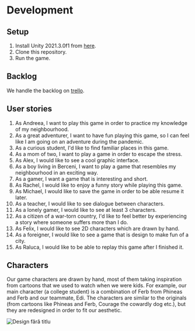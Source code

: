 # Development

## Setup

1. Install Unity 2021.3.0f1 from [here](https://unity3d.com/get-unity/download/archive).
2. Clone this repository.
3. Run the game.

## Backlog

We handle the backlog on [trello](https://trello.com/invite/b/45cBsNcS/8a0ffe9cc4ccedbfbce511ed3953734a/escape-berceni).

## User stories

1. As Andreea, I want to play this game in order to practice my knowledge of my neighbourhood.
2. As a great adventurer, I want to have fun playing this game, so I can feel like I am going on an adventure during the pandemic.
3. As a curious student, I'd like to find familiar places in this game.
4. As a mom of two, I want to play a game in order to escape the stress.
5. As Alex, I would like to see a cool graphic interface.
6. As a boy living in Berceni, I want to play a game that resembles my neighbourhood in an exciting way.
7. As a gamer, I want a game that is interesting and short.
8. As Rachel, I would like to enjoy a funny story while playing this game.
9. As Michael, I would like to save the game in order to be able resume it later.
10. As a teacher, I would like to see dialogue between characters.
11. As a lonely gamer, I would like to see at least 3 characters.
12. As a citizen of a war-torn country, I'd like to feel better by experiencing a story where someone suffers more than I do.
13. As Felix, I would like to see 2D characters which are drawn by hand.
14. As a foreigner, I would like to see a game that is design to make fun of a city.
15. As Raluca, I would like to be able to replay this game after I finished it.

## Characters

Our game characters are drawn by hand, most of them taking inspiration from cartoons that we used to watch when we were kids. For example, our main character (a college student) is a combination of Ferb from Phineas and Ferb and our teammate, Edi. 
The characters are similar to the originals (from cartoons like Phineas and Ferb, Courage the cowardly dog etc.), but they are redesigned in order to fit our aesthetic.

![Design fără titlu](https://user-images.githubusercontent.com/72194114/173060287-86b6790c-8ed0-408c-8b66-c08d87e0aab6.png)

